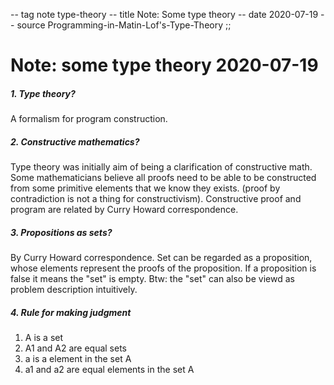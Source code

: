 -- tag note type-theory
-- title Note: Some type theory
-- date 2020-07-19
-- source Programming-in-Matin-Lof's-Type-Theory
;;
# Note: some type theory 2020-07-19
##### 1. Type theory?
A formalism for program construction.

##### 2. Constructive mathematics?
Type theory was initially aim of being a clarification of constructive math. Some mathematicians believe all proofs need to be able to be constructed from some primitive elements that we know they exists. (proof by contradiction is not a thing for constructivism). Constructive proof and program are related by Curry Howard correspondence.

##### 3. Propositions as sets?
By Curry Howard correspondence. Set can be regarded as a proposition, whose elements represent the proofs of the proposition. If a proposition is false it means the "set" is empty. Btw: the "set" can also be viewd as problem description intuitively.

##### 4. Rule for making judgment
1. A is a set
2. A1 and A2 are equal sets
3. a is a element in the set A
4. a1 and a2 are equal elements in the set A
